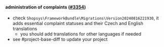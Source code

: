#### administration of complaints ([#3354](https://github.com/shopsys/shopsys/pull/3354))

-   check `Shopsys\FrameworkBundle\Migrations\Version20240816221930`, it adds essential complaint statuses and their Czech and English translations
    -   you should add translations for other languages if needed
-   see #project-base-diff to update your project
